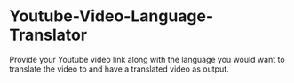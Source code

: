 # Youtube-Video-Language-Translator
Provide your Youtube video link along with the language you would want to translate the video to and have a translated video as output.
